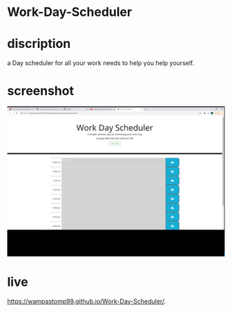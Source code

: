 # Work-Day-Scheduler

# discription
a Day scheduler for all your work needs to help you help yourself.

# screenshot
![](assets/screenshot/screenshot.png)

# live
https://wampastomp99.github.io/Work-Day-Scheduler/.